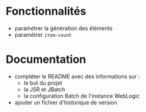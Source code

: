 # Fonctionnalités
- paramétrer la génération des éléments
- paramétrer `item-count`

# Documentation
- compléter le README avec des informations sur :
  - le but du projet
  - la JSR et JBatch
  - la configuration Batch de l'instance WebLogic
- ajouter un fichier d'historique de version
